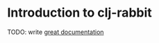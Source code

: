 # Introduction to clj-rabbit

TODO: write [great documentation](http://jacobian.org/writing/what-to-write/)
